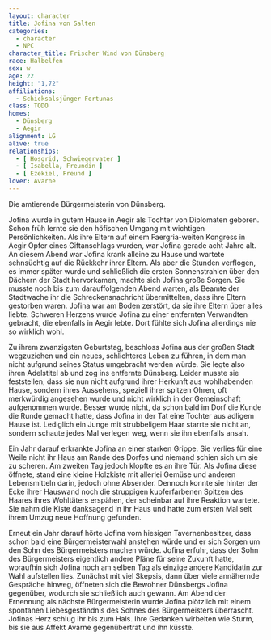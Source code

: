```yaml
---
layout: character
title: Jofina von Salten
categories:
  - character
  - NPC
character_title: Frischer Wind von Dünsberg
race: Halbelfen
sex: w
age: 22
height: "1,72"
affiliations:
  - Schicksalsjünger Fortunas
class: TODO
homes:
  - Dünsberg
  - Aegir
alignment: LG
alive: true
relationships:
  - [ Hosgrid, Schwiegervater ]
  - [ Isabella, Freundin ]
  - [ Ezekiel, Freund ]
lover: Avarne
---
```


Die amtierende Bürgermeisterin von Dünsberg.

Jofina wurde in gutem Hause in Aegir als Tochter von Diplomaten geboren. Schon früh lernte sie den höfischen Umgang mit
wichtigen Persönlichkeiten. Als ihre Eltern auf einem Faergria-weiten Kongress in Aegir Opfer eines Giftanschlags
wurden, war Jofina gerade acht Jahre alt. An diesem Abend war Jofina krank alleine zu Hause und wartete sehnsüchtig auf
die Rückkehr ihrer Eltern. Als aber die Stunden verflogen, es immer später wurde und schließlich die ersten
Sonnenstrahlen über den Dächern der Stadt hervorkamen, machte sich Jofina große Sorgen. Sie musste noch bis zum
darauffolgenden Abend warten, als Beamte der Stadtwache ihr die Schreckensnachricht übermittelten, dass ihre Eltern
gestorben waren. Jofina war am Boden zerstört, da sie ihre Eltern über alles liebte. Schweren Herzens wurde Jofina zu
einer entfernten Verwandten gebracht, die ebenfalls in Aegir lebte. Dort fühlte sich Jofina allerdings nie so wirklich
wohl.

Zu ihrem zwanzigsten Geburtstag, beschloss Jofina aus der großen Stadt wegzuziehen und ein neues, schlichteres Leben zu
führen, in dem man nicht aufgrund seines Status umgebracht werden würde. Sie legte also ihren Adelstitel ab und zog ins
entfernte Dünsberg. Leider musste sie feststellen, dass sie nun nicht aufgrund ihrer Herkunft aus wohlhabenden Hause,
sondern ihres Aussehens, speziell ihrer spitzen Ohren, oft merkwürdig angesehen wurde und nicht wirklich in der
Gemeinschaft aufgenommen wurde. Besser wurde nicht, da schon bald im Dorf die Kunde die Runde gemacht hatte, dass Jofina
in der Tat eine Tochter aus adligem Hause ist. Lediglich ein Junge mit strubbeligem Haar starrte sie nicht an, sondern
schaute jedes Mal verlegen weg, wenn sie ihn ebenfalls ansah.

Ein Jahr darauf erkrankte Jofina an einer starken Grippe. Sie verlies für eine Weile nicht ihr Haus am Rande des Dorfes
und niemand schien sich um sie zu scheren. Am zweiten Tag jedoch klopfte es an ihre Tür. Als Jofina diese öffnete, stand
eine kleine Holzkiste mit allerlei Gemüse und anderen Lebensmitteln darin, jedoch ohne Absender. Dennoch konnte sie
hinter der Ecke ihrer Hauswand noch die struppigen kupferfarbenen Spitzen des Haares ihres Wohltäters erspähen, der
scheinbar auf ihre Reaktion wartete. Sie nahm die Kiste danksagend in ihr Haus und hatte zum ersten Mal seit ihrem Umzug
neue Hoffnung gefunden.

Erneut ein Jahr darauf hörte Jofina vom hiesigen Tavernenbesitzer, dass schon bald eine Bürgermeisterwahl anstehen würde
und er sich Sorgen um den Sohn des Bürgermeisters machen würde. Jofina erfuhr, dass der Sohn des Bürgermeisters
eigentlich andere Pläne für seine Zukunft hatte, woraufhin sich Jofina noch am selben Tag als einzige andere Kandidatin
zur Wahl aufstellen lies. Zunächst mit viel Skepsis, dann über viele annähernde Gespräche hinweg, öffneten sich die
Bewohner Dünsbergs Jofina gegenüber, wodurch sie schließlich auch gewann. Am Abend der Ernennung als nächste
Bürgermeisterin wurde Jofina plötzlich mit einem spontanen Liebesgeständnis des Sohnes des Bürgermeisters überrascht.
Jofinas Herz schlug ihr bis zum Hals. Ihre Gedanken wirbelten wie Sturm, bis sie aus Affekt Avarne gegenübertrat und ihn
küsste.